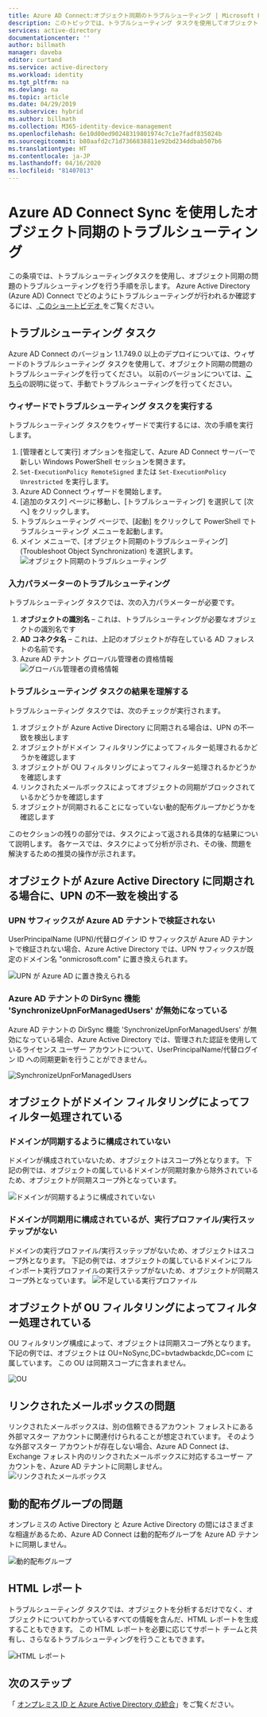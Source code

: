 ```yaml
---
title: Azure AD Connect:オブジェクト同期のトラブルシューティング | Microsoft Docs
description: このトピックでは、トラブルシューティング タスクを使用してオブジェクト同期の問題のトラブルシューティングを行う手順を示します。
services: active-directory
documentationcenter: ''
author: billmath
manager: daveba
editor: curtand
ms.service: active-directory
ms.workload: identity
ms.tgt_pltfrm: na
ms.devlang: na
ms.topic: article
ms.date: 04/29/2019
ms.subservice: hybrid
ms.author: billmath
ms.collection: M365-identity-device-management
ms.openlocfilehash: 6e10d00ed90248319801974c7c1e7fadf835024b
ms.sourcegitcommit: b80aafd2c71d7366838811e92bd234ddbab507b6
ms.translationtype: HT
ms.contentlocale: ja-JP
ms.lasthandoff: 04/16/2020
ms.locfileid: "81407013"
---
```

# <a name="troubleshoot-object-synchronization-with-azure-ad-connect-sync"></a>Azure AD Connect Sync を使用したオブジェクト同期のトラブルシューティング
この条項では、トラブルシューティングタスクを使用し、オブジェクト同期の問題のトラブルシューティングを行う手順を示します。 Azure Active Directory (Azure AD) Connect でどのようにトラブルシューティングが行われるか確認するには、[ このショートビデオ ](https://aka.ms/AADCTSVideo) をご覧ください。

## <a name="troubleshooting-task"></a>トラブルシューティング タスク
Azure AD Connect のバージョン 1.1.749.0 以上のデプロイについては、ウィザードのトラブルシューティング タスクを使用して、オブジェクト同期の問題のトラブルシューティングを行ってください。 以前のバージョンについては、[こちら](tshoot-connect-object-not-syncing.md)の説明に従って、手動でトラブルシューティングを行ってください。

### <a name="run-the-troubleshooting-task-in-the-wizard"></a>ウィザードでトラブルシューティング タスクを実行する
トラブルシューティング タスクをウィザードで実行するには、次の手順を実行します。

1.  [管理者として実行] オプションを指定して、Azure AD Connect サーバーで新しい Windows PowerShell セッションを開きます。
2.  `Set-ExecutionPolicy RemoteSigned` または `Set-ExecutionPolicy Unrestricted` を実行します。
3.  Azure AD Connect ウィザードを開始します。
4.  [追加のタスク] ページに移動し、[トラブルシューティング] を選択して [次へ] をクリックします。
5.  トラブルシューティング ページで、[起動] をクリックして PowerShell でトラブルシューティング メニューを起動します。
6.  メイン メニューで、[オブジェクト同期のトラブルシューティング]\(Troubleshoot Object Synchronization\) を選択します。
![オブジェクト同期のトラブルシューティング](media/tshoot-connect-objectsync/objsynch11.png)

### <a name="troubleshooting-input-parameters"></a>入力パラメーターのトラブルシューティング
トラブルシューティング タスクでは、次の入力パラメーターが必要です。
1.  **オブジェクトの識別名** – これは、トラブルシューティングが必要なオブジェクトの識別名です
2.  **AD コネクタ名** – これは、上記のオブジェクトが存在している AD フォレストの名前です。
3.  Azure AD テナント グローバル管理者の資格情報![グローバル管理者の資格情報](media/tshoot-connect-objectsync/objsynch1.png)

### <a name="understand-the-results-of-the-troubleshooting-task"></a>トラブルシューティング タスクの結果を理解する
トラブルシューティング タスクでは、次のチェックが実行されます。

1.  オブジェクトが Azure Active Directory に同期される場合は、UPN の不一致を検出します
2.  オブジェクトがドメイン フィルタリングによってフィルター処理されるかどうかを確認します
3.  オブジェクトが OU フィルタリングによってフィルター処理されるかどうかを確認します
4.  リンクされたメールボックスによってオブジェクトの同期がブロックされているかどうかを確認します
5. オブジェクトが同期されることになっていない動的配布グループかどうかを確認します

このセクションの残りの部分では、タスクによって返される具体的な結果について説明します。 各ケースでは、タスクによって分析が示され、その後、問題を解決するための推奨の操作が示されます。

## <a name="detect-upn-mismatch-if-object-is-synced-to-azure-active-directory"></a>オブジェクトが Azure Active Directory に同期される場合に、UPN の不一致を検出する
### <a name="upn-suffix-is-not-verified-with-azure-ad-tenant"></a>UPN サフィックスが Azure AD テナントで検証されない
UserPrincipalName (UPN)/代替ログイン ID サフィックスが Azure AD テナントで検証されない場合、Azure Active Directory では、UPN サフィックスが既定のドメイン名 "onmicrosoft.com" に置き換えられます。

![UPN が Azure AD に置き換えられる](media/tshoot-connect-objectsync/objsynch2.png)

### <a name="azure-ad-tenant-dirsync-feature-synchronizeupnformanagedusers-is-disabled"></a>Azure AD テナントの DirSync 機能 'SynchronizeUpnForManagedUsers' が無効になっている
Azure AD テナントの DirSync 機能 'SynchronizeUpnForManagedUsers' が無効になっている場合、Azure Active Directory では、管理された認証を使用しているライセンス ユーザー アカウントについて、UserPrincipalName/代替ログイン ID への同期更新を行うことができません。

![SynchronizeUpnForManagedUsers](media/tshoot-connect-objectsync/objsynch4.png)

## <a name="object-is-filtered-due-to-domain-filtering"></a>オブジェクトがドメイン フィルタリングによってフィルター処理されている
### <a name="domain-is-not-configured-to-sync"></a>ドメインが同期するように構成されていない
ドメインが構成されていないため、オブジェクトはスコープ外となります。 下記の例では、オブジェクトの属しているドメインが同期対象から除外されているため、オブジェクトが同期スコープ外となっています。

![ドメインが同期するように構成されていない](media/tshoot-connect-objectsync/objsynch5.png)

### <a name="domain-is-configured-to-sync-but-is-missing-run-profilesrun-steps"></a>ドメインが同期用に構成されているが、実行プロファイル/実行スッテップがない
ドメインの実行プロファイル/実行スッテップがないため、オブジェクトはスコープ外となります。 下記の例では、オブジェクトの属しているドメインにフル インポート実行プロファイルの実行ステップがないため、オブジェクトが同期スコープ外となっています。
![不足している実行プロファイル](media/tshoot-connect-objectsync/objsynch6.png)

## <a name="object-is-filtered-due-to-ou-filtering"></a>オブジェクトが OU フィルタリングによってフィルター処理されている
OU フィルタリング構成によって、オブジェクトは同期スコープ外となります。 下記の例では、オブジェクトは OU=NoSync,DC=bvtadwbackdc,DC=com に属しています。  この OU は同期スコープに含まれません。</br>

![OU](./media/tshoot-connect-objectsync/objsynch7.png)

## <a name="linked-mailbox-issue"></a>リンクされたメールボックスの問題
リンクされたメールボックスは、別の信頼できるアカウント フォレストにある外部マスター アカウントに関連付けられることが想定されています。 そのような外部マスター アカウントが存在しない場合、Azure AD Connect は、Exchange フォレスト内のリンクされたメールボックスに対応するユーザー アカウントを、Azure AD テナントに同期しません。</br>
![リンクされたメールボックス](./media/tshoot-connect-objectsync/objsynch12.png)

## <a name="dynamic-distribution-group-issue"></a>動的配布グループの問題
オンプレミスの Active Directory と Azure Active Directory の間にはさまざまな相違があるため、Azure AD Connect は動的配布グループを Azure AD テナントに同期しません。

![動的配布グループ](./media/tshoot-connect-objectsync/objsynch13.png)

## <a name="html-report"></a>HTML レポート
トラブルシューティング タスクでは、オブジェクトを分析するだけでなく、オブジェクトについてわかっているすべての情報を含んだ、HTML レポートを生成することもできます。 この HTML レポートを必要に応じてサポート チームと共有し、さらなるトラブルシューティングを行うこともできます。

![HTML レポート](media/tshoot-connect-objectsync/objsynch8.png)

## <a name="next-steps"></a>次のステップ
「 [オンプレミス ID と Azure Active Directory の統合](whatis-hybrid-identity.md)」をご覧ください。
